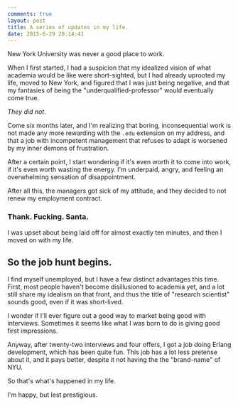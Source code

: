 ```yaml
---
comments: true
layout: post
title: A series of updates in my life. 
date: 2015-6-29 20:14:41
---
```


New York University was never a good place to work.  

When I first started, I had a suspicion that my idealized vision of what academia would be like were short-sighted, but I had already uprooted my life, moved to New York, and figured that I was just being negative, and that my fantasies of being the "underqualified-professor" would eventually come true.  

*They did not*. 

Come six months later, and I'm realizing that boring, inconsequential work is not made any more rewarding with the `.edu` extension on my address, and that a job with incompetent management that refuses to adapt is worsened by my inner demons of frustration.  

After a certain point, I start wondering if it's even worth it to come into work, if it's even worth wasting the energy.  I'm underpaid, angry, and feeling an overwhelming sensation of disappointment. 

After all this, the managers got sick of my attitude, and they decided to not renew my employment contract. 

### Thank. Fucking. Santa. 

I was upset about being laid off for almost exactly ten minutes, and then I moved on with my life. 



## So the job hunt begins. 

I find myself unemployed, but I have a few distinct advantages this time.  First, most people haven't become disillusioned to academia yet, and a lot still share my idealism on that front, and thus the title of "research scientist" sounds good, even if it was short-lived. 


I wonder if I'll ever figure out a good way to market being good with interviews.  Sometimes it seems like what I was born to do is giving good first impressions.  

Anyway, after twenty-two interviews and four offers, I got a job doing Erlang development, which has been quite fun.  This job has a lot less pretense about it, and it pays better, despite it not having the the "brand-name" of NYU. 

So that's what's happened in my life.

I'm happy, but lest prestigious. 


